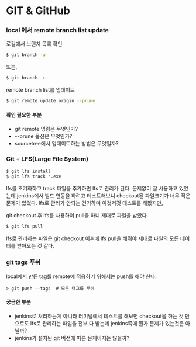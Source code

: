 # GIT & GitHub

### local 에서 remote branch list update

로컬에서 브랜치 목록 확인
```bash
$ git branch -a
```
또는,

```bash
$ git branch -r
```

remote branch list를 업데이트
```bash
$ git remote update origin --prune
```

#### 확인 필요한 부분
- git remote 명령은 무엇인가?
- --prune 옵션은 무엇인가?
- sourcetree에서 업데이트하는 방법은 무엇일까?

### Git + LFS(Large File System)

```bash
$ git lfs install
$ git lfs track *.exe
```

lfs를 초기화하고 track 파일을 추가하면 lfs로 관리가 된다.
문제없이 잘 사용하고 있었는데 jenkins에서 빌드 연동을 하려고 테스트해보니
checkout된 파일크기가 너무 작은 문제가 있었다.
lfs로 관리가 안되는 건가하며 이것저것 테스트를 해봤지만,

git checkout 후 lfs를 사용하여 pull을 하니 제대로 파일을 받았다.
```bash
$ git lfs pull
```

lfs로 관리하는 파일은 git checkout 이후에 lfs pull을 해줘야
제대로 파일의 모든 데이터를 받아오는 것 같다.

### git tags 푸쉬

local에서 만든 tag를 remote에 적용하기 위해서는 push를 해야 한다.

```
> git push --tags  # 모든 태그를 푸쉬
```

#### 궁금한 부분
- jenkins로 처리하는게 아니라 터미널에서 테스트를 해보면 checkout을
하는 것 만으로도 lfs로 관리하는 파일을 전부 다 받는데 jenkins쪽에 뭔가
문제가 있는것은 아닐까?
- jenkins가 설치된 git 버전에 따른 문제이지는 않을까?
